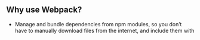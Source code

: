 ## Why use Webpack?

- Manage and bundle dependencies from npm modules, so you don’t have to manually download files from the internet, and include them with <script> tags in HTML

- Transpile JSX into regular JavaScript while providing source maps for easier debugging
- Manage styles
- Perform hot module reloading
- Build a development web server

# build and run
- steps here: https://facebook.github.io/create-react-app/docs/deployment

```
npm run build
npm install -g serve
serve -s build //serve -s build -l 4000 to set specific port
```